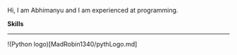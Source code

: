 Hi, I am Abhimanyu and I am experienced at programming.

**Skills**
__________________________________________________________________________
!(Python logo)[MadRobin1340/pythLogo.md]
